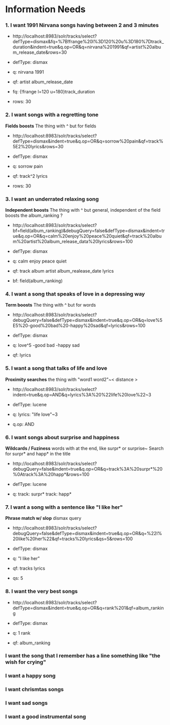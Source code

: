 # Information Needs

### 1. I want 1991 Nirvana songs having between 2 and 3 minutes

- http://localhost:8983/solr/tracks/select?defType=dismax&fq=%7B!frange%20l%3D120%20u%3D180%7Dtrack_duration&indent=true&q.op=OR&q=nirvana%201991&qf=artist%20album_release_date&rows=30

- defType: dismax
- q: nirvana 1991
- qf: artist album_release_date
- fq: {!frange l=120 u=180}track_duration
- rows: 30



### 2. I want songs with a regretting tone

**Fields boosts**	The thing with ^ but for fields

- http://localhost:8983/solr/tracks/select?defType=dismax&indent=true&q.op=OR&q=sorrow%20pain&qf=track%5E2%20lyrics&rows=30

- defType: dismax
- q: sorrow pain
- qf: track^2 lyrics
- rows: 30



### 3. I want an underrated relaxing song

**Independent boosts**	The thing with ^ but general, independent of the field
boosts the album_ranking ?

- http://localhost:8983/solr/tracks/select?bf=field(album_ranking)&debugQuery=false&defType=dismax&indent=true&q.op=OR&q=calm%20enjoy%20peace%20quiet&qf=track%20album%20artist%20album_release_data%20lyrics&rows=100

- defType: dismax
- q: calm enjoy peace quiet
- qf: track album artist album_realease_date lyrics
- bf: field(album_ranking)



### 4. I want a song that speaks of love in a depressing way

**Term boosts**	    The thing with ^ but for words

- http://localhost:8983/solr/tracks/select?debugQuery=false&defType=dismax&indent=true&q.op=OR&q=love%5E5%20-good%20bad%20-happy%20sad&qf=lyrics&rows=100

- defType: dismax
- q: love^5 -good bad -happy sad 
- qf: lyrics



### 5. I want a song that talks of life and love

**Proximity searches** the thing with "word1 word2"~< distance >

- http://localhost:8983/solr/tracks/select?indent=true&q.op=AND&q=lyrics%3A%20%22life%20love%22~3

- defType: lucene
- q: lyrics: "life love"~3
- q.op: AND



### 6. I want songs about surprise and happiness

**Wildcards / Fuziness**	words with at the end, like surpr* or surprise~
Search for surpr* and happ* in the title

- http://localhost:8983/solr/tracks/select?debugQuery=false&indent=true&q.op=OR&q=track%3A%20surpr*%20%0Atrack%3A%20happ*&rows=100

- defType: lucene
- q: track: surpr* track: happ*



### 7. I want a song with a sentence like "I like her"

**Phrase match w/ slop**     dismax query

- http://localhost:8983/solr/tracks/select?debugQuery=false&defType=dismax&indent=true&q.op=OR&q=%22I%20like%20her%22&qf=tracks%20lyrics&qs=5&rows=100

- defType: dismax
- q: "I like her"
- qf: tracks lyrics
- qs: 5



### 8. I want the very best songs

- http://localhost:8983/solr/tracks/select?defType=dismax&indent=true&q.op=OR&q=rank%201&qf=album_ranking

- defType: dismax
- q: 1 rank
- qf: album_ranking






### I want the song that I remember has a line something like "the wish for crying"

### I want a happy song

### I want chrismtas  songs

### I want sad songs

### I want a good instrumental song